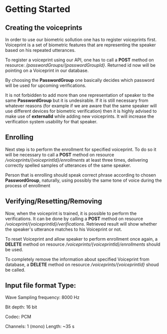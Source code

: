 # Getting Started

## Creating the voiceprints

In order to use our biometric sollution one has to register voiceprints first. Voiceprint is a set of biometric features that are representing the speaker based on his repeated utterances.

To register a voiceprint using our API, one has to call a **POST** method on resource: */passwordGroups/{passwordGroupId}*. Returned id now will be pointing on a Voiceprint in our database.

By choosing the **PasswordGroup** one basically decides which password will be used for upcoming verifications.

It is not forbidden to add more than one representation of speaker to the same **PasswordGroup** but it is undesirable. If it is still necessary from whatever reasons (for example if we are aware that the same speaker will use different devices for biometric verification) then it is highly advised to make use of **externalId** while adding new voiceprints. It will increase the verification system usability for that speaker.

## Enrolling

Next step is to perform the enrollment for specified voiceprint. To do so it will be necessary to call a **POST** method on resource */voiceprints/{voiceprintId}/enrollments* at least three times, delivering correctly spelled samples of utterances of the same speaker.

Person that is enrolling should speak correct phrase according to chosen **PasswordGroup**, naturally, using possibly the same tone of voice during the process of enrollment

## Verifying/Resetting/Removing

Now, when the voiceprint is trained, it is possible to perform the verifications. It can be done by calling a **POST** method on resource */voiceprint/{voiceprintId}/verifications*. Retrieved result will show whether the speaker's utterance matches to his Voiceprint or not.

To reset Voiceprint and allow speaker to perform enrollment once again, a **DELETE** method on resource */voiceprints/{voiceprintId}/enrollments* should be used.

To completely remove the information about specified Voiceprint from database, a **DELETE** method on resource */voiceprints/{voiceprintId}* shoud be called.

## Input file format Type:

Wave Sampling frequency: 8000 Hz

Bit depth: 16 bit

Codec: PCM

Channels: 1 (mono) Length: ~3­5 s

